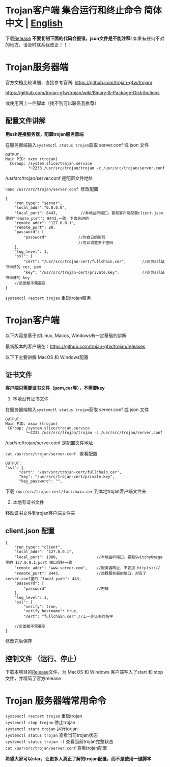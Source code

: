 
# Trojan客户端 集合运行和终止命令 简体中文 | [English](./README_EN.md)
下载[Release](https://github.com/YHPeter/Trojan-gfw-configuration-explanation/releases) **不要复制下面的代码会报错，json文件是不能注释!** 如果有任何不对的地方，请及时联系我改正！！！
# Trojan服务器端

官方文档比较详细，直接参考官网: https://github.com/trojan-gfw/trojan/

https://github.com/trojan-gfw/trojan/wiki/Binary-&-Package-Distributions

或使用网上一件脚本（找不到可以联系我推荐）

## 配置文件讲解

**用ssh连接服务器，配置trojan服务器端**

在服务器端输入```systemctl status trojan```获取 server.conf 或 json 文件

```
OUTPUT:
Main PID: xxxx (trojan)
  CGroup: /system.slice/trojan.service
          └─2233 /usr/src/trojan/trojan -c /usr/src/trojan/server.conf
```

/usr/src/trojan/server.conf 是配置文件地址

```nano /usr/src/trojan/server.conf ```修改配置

```
{
    "run_type": "server",
    "local_addr":"0.0.0.0",
    "local_port": 8443,          //本地监听端口，要和客户端配置client.json里的"remote_port": 8443,一致，下面会讲的
    "remote_addr": "127.0.0.1",
    "remote_port": 80,
    "password": [
        "password"              //你自己的密码
                                //可以设置多个密码
    ],
    "log_level": 1,
    "ssl": {
        "cert": "/usr/src/trojan-cert/fullchain.cer",       //网页ssl证书申请的 cer, pem
        "key": "/usr/src/trojan-cert/private.key",          //网页ssl证书申请的 key
    //后面都不需要变
}
```

```systemctl restart trojan``` 重启trojan服务


# Trojan客户端
以下内容是基于对Linux, Macos, Windows有一定基础的讲解

最新版本的客户端在：https://github.com/trojan-gfw/trojan/releases

以下下主要讲解 MacOS 和 Windows配置

## 证书文件

**客户端只需要证书文件（pem,cer等），不需要key**

1. 本地没有证书文件

在服务器端输入```systemctl status trojan```获取 server.conf 或 json 文件

 ```
OUTPUT:
Main PID: xxxx (trojan)
  CGroup: /system.slice/trojan.service
          └─2233 /usr/src/trojan/trojan -c /usr/src/trojan/server.conf
```

  /usr/src/trojan/server.conf 是配置文件地址

```cat /usr/src/trojan/server.conf ``` 查看配置

```
OUTPUT:
"ssl": {
      "cert": "/usr/src/trojan-cert/fullchain.cer",
      "key": "/usr/src/trojan-cert/private.key",
      "key_password": "",
```

下载 ```/usr/src/trojan-cert/fullchain.cer``` 到本地trojan客户端文件夹

2. 本地有证书文件

移动证书文件到trojan客户端文件夹

## client.json 配置
```
{
    "run_type": "client",
    "local_addr": "127.0.0.1",
    "local_port": 1080,                 //本地监听端口，要和SwitchyOmega里的 127.0.0.1:port 端口保持一致
    "remote_addr": "www.server.com",    //服务器网址，不要加 http(s)://
    "remote_port": 8443,                //远程服务器的端口，对应了server.conf里的 "local_port": 443,
    "password": [
        "password"                      //密码
    ],
    "log_level": 1,
    "ssl": {
        "verify": true,
        "verify_hostname": true,
        "cert": "fullchain.cer",//上一步证书的名字
        
    //后面都不需要变
}
```
修改完后保存

## 控制文件 （运行、停止）

下载本项目的[Release](https://github.com/YHPeter/Trojan-gfw-configuration-explanation/releases)文件，为 MacOS 和 Windows 客户端写入了start 和 stop 文件，并精简了官方release

# Trojan 服务器端常用命令

``` systemctl restart trojan ``` 重启trojan <br>
``` systemctl stop trojan ``` 停止trojan <br>
``` systemctl start trojan ``` 运行torjan <br>
``` systemctl status trojan ``` 查看当前trojan状态 <br>
``` systemctl status trojan -l ``` 查看当前trojan完整状态 <br>
``` cat /usr/src/trojan/server.conf ``` 查看trojan配置 <br>

**希望大家可以star，让更多人真正了解的trojan配置，而不是使用一键脚本**
